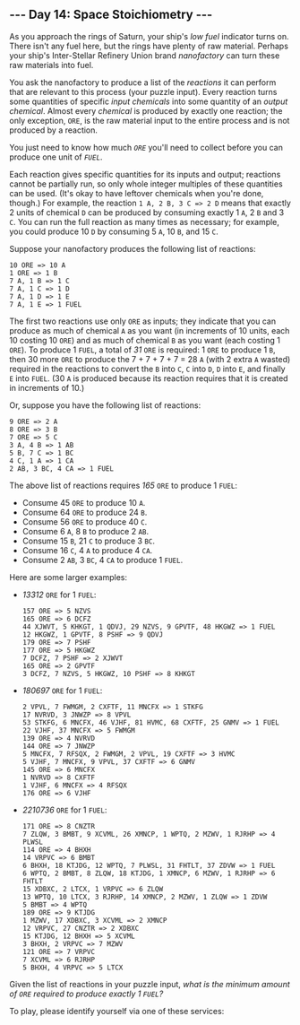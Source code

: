 <article class="day-desc"><h2>--- Day 14: Space Stoichiometry ---</h2><p>As you approach the rings of Saturn, your ship's <em>low fuel</em> indicator turns on.  There isn't any fuel here, but the rings have plenty of raw material.  Perhaps your ship's <span title="Yes, the acronym is intentional.">Inter-Stellar Refinery Union</span> brand <em>nanofactory</em> can turn these raw materials into fuel.</p>
<p>You ask the nanofactory to produce a list of the <em>reactions</em> it can perform that are relevant to this process (your puzzle input). Every reaction turns some quantities of specific <em>input chemicals</em> into some quantity of an <em>output chemical</em>. Almost every <em>chemical</em> is produced by exactly one reaction; the only exception, <code>ORE</code>, is the raw material input to the entire process and is not produced by a reaction.</p>
<p>You just need to know how much <code><em>ORE</em></code> you'll need to collect before you can produce one unit of <code><em>FUEL</em></code>.</p>
<p>Each reaction gives specific quantities for its inputs and output; reactions cannot be partially run, so only whole integer multiples of these quantities can be used.  (It's okay to have leftover chemicals when you're done, though.) For example, the reaction <code>1 A, 2 B, 3 C =&gt; 2 D</code> means that exactly 2 units of chemical <code>D</code> can be produced by consuming exactly 1 <code>A</code>, 2 <code>B</code> and 3 <code>C</code>.  You can run the full reaction as many times as necessary; for example, you could produce 10 <code>D</code> by consuming 5 <code>A</code>, 10 <code>B</code>, and 15 <code>C</code>.</p>
<p>Suppose your nanofactory produces the following list of reactions:</p>
<pre><code>10 ORE =&gt; 10 A
1 ORE =&gt; 1 B
7 A, 1 B =&gt; 1 C
7 A, 1 C =&gt; 1 D
7 A, 1 D =&gt; 1 E
7 A, 1 E =&gt; 1 FUEL
</code></pre>
<p>The first two reactions use only <code>ORE</code> as inputs; they indicate that you can produce as much of chemical <code>A</code> as you want (in increments of 10 units, each 10 costing 10 <code>ORE</code>) and as much of chemical <code>B</code> as you want (each costing 1 <code>ORE</code>).  To produce 1 <code>FUEL</code>, a total of <em>31</em> <code>ORE</code> is required: 1 <code>ORE</code> to produce 1 <code>B</code>, then 30 more <code>ORE</code> to produce the 7 + 7 + 7 + 7 = 28 <code>A</code> (with 2 extra <code>A</code> wasted) required in the reactions to convert the <code>B</code> into <code>C</code>, <code>C</code> into <code>D</code>, <code>D</code> into <code>E</code>, and finally <code>E</code> into <code>FUEL</code>. (30 <code>A</code> is produced because its reaction requires that it is created in increments of 10.)</p>
<p>Or, suppose you have the following list of reactions:</p>
<pre><code>9 ORE =&gt; 2 A
8 ORE =&gt; 3 B
7 ORE =&gt; 5 C
3 A, 4 B =&gt; 1 AB
5 B, 7 C =&gt; 1 BC
4 C, 1 A =&gt; 1 CA
2 AB, 3 BC, 4 CA =&gt; 1 FUEL
</code></pre>
<p>The above list of reactions requires <em>165</em> <code>ORE</code> to produce 1 <code>FUEL</code>:</p>
<ul>
<li>Consume 45 <code>ORE</code> to produce 10 <code>A</code>.</li>
<li>Consume 64 <code>ORE</code> to produce 24 <code>B</code>.</li>
<li>Consume 56 <code>ORE</code> to produce 40 <code>C</code>.</li>
<li>Consume 6 <code>A</code>, 8 <code>B</code> to produce 2 <code>AB</code>.</li>
<li>Consume 15 <code>B</code>, 21 <code>C</code> to produce 3 <code>BC</code>.</li>
<li>Consume 16 <code>C</code>, 4 <code>A</code> to produce 4 <code>CA</code>.</li>
<li>Consume 2 <code>AB</code>, 3 <code>BC</code>, 4 <code>CA</code> to produce 1 <code>FUEL</code>.</li>
</ul>
<p>Here are some larger examples:</p>
<ul>
<li><p><em>13312</em> <code>ORE</code> for 1 <code>FUEL</code>:</p>
<pre><code>157 ORE =&gt; 5 NZVS
165 ORE =&gt; 6 DCFZ
44 XJWVT, 5 KHKGT, 1 QDVJ, 29 NZVS, 9 GPVTF, 48 HKGWZ =&gt; 1 FUEL
12 HKGWZ, 1 GPVTF, 8 PSHF =&gt; 9 QDVJ
179 ORE =&gt; 7 PSHF
177 ORE =&gt; 5 HKGWZ
7 DCFZ, 7 PSHF =&gt; 2 XJWVT
165 ORE =&gt; 2 GPVTF
3 DCFZ, 7 NZVS, 5 HKGWZ, 10 PSHF =&gt; 8 KHKGT
</code></pre></li>
<li><p><em>180697</em> <code>ORE</code> for 1 <code>FUEL</code>:</p>
<pre><code>2 VPVL, 7 FWMGM, 2 CXFTF, 11 MNCFX =&gt; 1 STKFG
17 NVRVD, 3 JNWZP =&gt; 8 VPVL
53 STKFG, 6 MNCFX, 46 VJHF, 81 HVMC, 68 CXFTF, 25 GNMV =&gt; 1 FUEL
22 VJHF, 37 MNCFX =&gt; 5 FWMGM
139 ORE =&gt; 4 NVRVD
144 ORE =&gt; 7 JNWZP
5 MNCFX, 7 RFSQX, 2 FWMGM, 2 VPVL, 19 CXFTF =&gt; 3 HVMC
5 VJHF, 7 MNCFX, 9 VPVL, 37 CXFTF =&gt; 6 GNMV
145 ORE =&gt; 6 MNCFX
1 NVRVD =&gt; 8 CXFTF
1 VJHF, 6 MNCFX =&gt; 4 RFSQX
176 ORE =&gt; 6 VJHF
</code></pre></li>
<li><p><em>2210736</em> <code>ORE</code> for 1 <code>FUEL</code>:</p>
<pre><code>171 ORE => 8 CNZTR
7 ZLQW, 3 BMBT, 9 XCVML, 26 XMNCP, 1 WPTQ, 2 MZWV, 1 RJRHP => 4 PLWSL
114 ORE => 4 BHXH
14 VRPVC => 6 BMBT
6 BHXH, 18 KTJDG, 12 WPTQ, 7 PLWSL, 31 FHTLT, 37 ZDVW => 1 FUEL
6 WPTQ, 2 BMBT, 8 ZLQW, 18 KTJDG, 1 XMNCP, 6 MZWV, 1 RJRHP => 6 FHTLT
15 XDBXC, 2 LTCX, 1 VRPVC => 6 ZLQW
13 WPTQ, 10 LTCX, 3 RJRHP, 14 XMNCP, 2 MZWV, 1 ZLQW => 1 ZDVW
5 BMBT => 4 WPTQ
189 ORE => 9 KTJDG
1 MZWV, 17 XDBXC, 3 XCVML => 2 XMNCP
12 VRPVC, 27 CNZTR => 2 XDBXC
15 KTJDG, 12 BHXH => 5 XCVML
3 BHXH, 2 VRPVC => 7 MZWV
121 ORE => 7 VRPVC
7 XCVML => 6 RJRHP
5 BHXH, 4 VRPVC => 5 LTCX
</code></pre></li>
</ul>
<p>Given the list of reactions in your puzzle input, <em>what is the minimum amount of <code>ORE</code> required to produce exactly 1 <code>FUEL</code>?</em></p>
</article>
<p>To play, please identify yourself via one of these services:</p>
